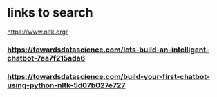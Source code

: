 # links to search

https://www.nltk.org/

### https://towardsdatascience.com/lets-build-an-intelligent-chatbot-7ea7f215ada6

### https://towardsdatascience.com/build-your-first-chatbot-using-python-nltk-5d07b027e727
